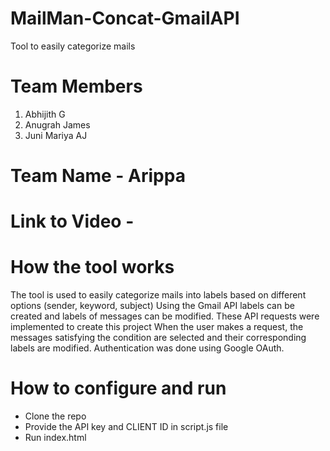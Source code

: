 # MailMan-Concat-GmailAPI
Tool to easily categorize mails

# Team Members
1) Abhijith G
2) Anugrah James
3) Juni Mariya AJ

# Team Name - Arippa

# Link to Video -

# How the tool works

The tool is used to easily categorize mails into labels based on different options (sender, keyword, subject)
Using the Gmail API labels can be created and labels of messages can be modified. These API requests were implemented to create this project
When the user makes a request, the messages satisfying the condition are selected and their corresponding labels are modified.
Authentication was done using Google OAuth.

# How to configure and run

- Clone the repo
- Provide the API key and CLIENT ID in script.js file
- Run index.html

